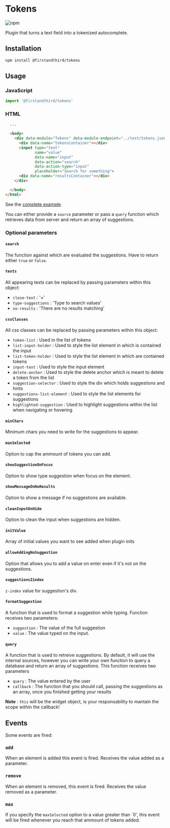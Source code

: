 # Tokens

![npm](https://img.shields.io/npm/v/@firstandthird/tokens.svg)

Plugin that turns a text field into a tokenized autocomplete.

## Installation

```sh
npm install @firstandthird/tokens
```

## Usage

### JavaScript

```js
import '@firstandthird/tokens'
```

### HTML

```html
  ...

  <body>
    <div data-module="Tokens" data-module-endpoint="../test/tokens.json?q=${term}" data-module-strict="false" data-action="focus" data-module-initial="One, Two">
      <div data-name="tokensContainer"></div>
      <input type="text"
             name="value"
             data-name="input"
             data-action="search"
             data-action-type="input"
             placeholder="Search for something">
      <div data-name="resultsContainer"></div>
    </div>

  </body>
</html>
```

See the [complete example](./example/index.html).

You can either provide a `source` parameter or pass a `query` function which retrieves data from server and return an array of suggestions.

### Optional parameters

#### `search`

The function against which are evaluated the suggestions. Have to return either `true` or `false`.

#### `texts`

All appearing texts can be replaced by passing parameters within this object:

* `close-text` : '×'
* `type-suggestions` : 'Type to search values'
* `no-results` : 'There are no results matching'

#### `cssClasses`

All css classes can be replaced by passing parameters within this object:

* `token-list` : Used in the list of tokens
* `list-input-holder` : Used to style the list element in which is contained the input
* `list-token-holder` : Used to style the list element in which are contained tokens
* `input-text` : Used to style the input element
* `delete-anchor` : Used to style the delete anchor which is meant to delete a token from the list
* `suggestion-selector` : Used to style the div which holds suggestions and hints
* `suggestions-list-element` : Used to style the list elements for suggestions
* `highlighted-suggestion` : Used to highlight suggestions within the list when navigating or hovering

#### `minChars`

Minimum chars you need to write for the suggestions to appear.

#### `maxSelected`

Option to cap the ammount of tokens you can add.

#### `showSuggestionOnFocus`

Option to show type suggestion when focus on the element.

#### `showMessageOnNoResults`

Option to show a message if no suggestions are available.

#### `cleanInputOnHide`

Option to clean the input when suggestions are hidden.

#### `initValue`

Array of initial values you want to see added when plugin inits

#### `allowAddingNoSuggestion`

Option that allows you to add a value on enter even if it's not on the suggestions.

#### `suggestionsZindex`

`z-index` value for suggestion's div.

#### `formatSuggestion`

A function that is used to format a suggestion while typing. Function receives two parameters:

* `suggestion` : The value of the full suggestion
* `value` : The value typed on the input.

#### `query`

A function that is used to retreive suggestions. By default, it will use the internal sources, however you can write your
own function to query a database and return an array of suggestions. This function receives two parameters

* `query` : The value entered by the user
* `callback` : The function that you should call, passing the suggestions as an array, once you finished getting your results

**Note** : `this` will be the widget object, is your responsability to mantain the scope within the callback!

## Events

Some events are fired:

### `add`

When an element is added this event is fired. Receives the value added as a parameter.

### `remove`

When an element is removed, this event is fired. Receives the value removed as a parameter.

### `max`

If you specify the `maxSelected` option to a value greater than `0', this event will be fired whenever you reach that
 ammount of tokens added.
